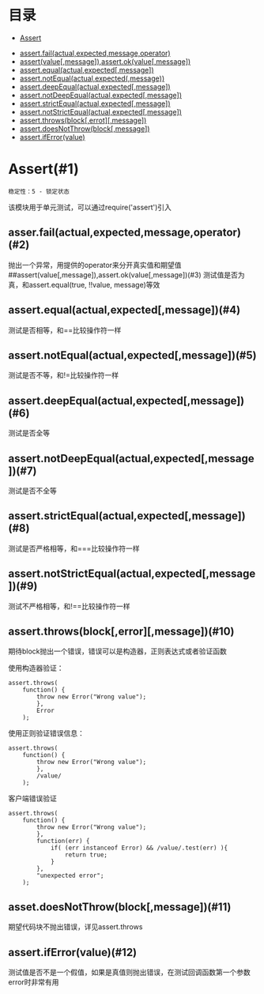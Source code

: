 # 目录
+ [Assert](#1)
 - [assert.fail(actual,expected,message,operator)](#2)
 - [assert(value[,message]),assert.ok(value[,message])](#3)
 - [assert.equal(actual,expected[,message])](#4)
 - [assert.notEqual(actual,expected(,message))](#5)
 - [assert.deepEqual(actual,expected[,message])](#6)
 - [assert.notDeepEqual(actual,expected[,message])](#7)
 - [assert.strictEqual(actual,expected[,message])](#8)
 - [assert.notStrictEqual(actual,expected[,message])](#9)
 - [assert.throws(block[,errot][,message])](#10)
 - [assert.doesNotThrow(block[,message])](#11)
 - [assert.ifError(value)](#12)

# Assert(#1)
    稳定性：5 - 锁定状态
该模块用于单元测试，可以通过require('assert')引入
## asser.fail(actual,expected,message,operator)(#2)
抛出一个异常，用提供的operator来分开真实值和期望值
##assert(value[,message]),assert.ok(value[,message])(#3)
测试值是否为真，和assert.equal(true, !!value, message)等效
## assert.equal(actual,expected[,message])(#4)
测试是否相等，和==比较操作符一样
## assert.notEqual(actual,expected[,message])(#5)
测试是否不等，和!=比较操作符一样
## assert.deepEqual(actual,expected[,message])(#6)
测试是否全等
## assert.notDeepEqual(actual,expected[,message])(#7)
测试是否不全等
## assert.strictEqual(actual,expected[,message])(#8)
测试是否严格相等，和===比较操作符一样
## assert.notStrictEqual(actual,expected[,message])(#9)
测试不严格相等，和!==比较操作符一样
## assert.throws(block[,error][,message])(#10)
期待block抛出一个错误，错误可以是构造器，正则表达式或者验证函数

使用构造器验证：

    assert.throws(
        function() {
            throw new Error("Wrong value");
            },
            Error
        );

使用正则验证错误信息：

    assert.throws(
        function() {
            throw new Error("Wrong value");
            },
            /value/
        );

客户端错误验证

    assert.throws(
        function() {
            throw new Error("Wrong value");
            },
            function(err) {
                if( (err instanceof Error) && /value/.test(err) ){
                    return true;
                }
            },
            "unexpected error";
        );

## asset.doesNotThrow(block[,message])(#11)
期望代码块不抛出错误，详见assert.throws
## assert.ifError(value)(#12)
测试值是否不是一个假值，如果是真值则抛出错误，在测试回调函数第一个参数error时非常有用